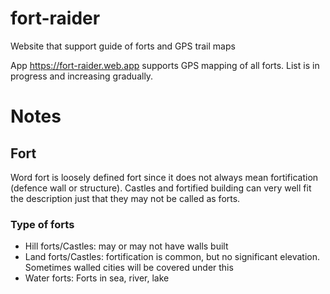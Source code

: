 # fort-raider

Website that support guide of forts and GPS trail maps

App https://fort-raider.web.app supports GPS mapping of all forts.  List is in progress and increasing gradually.

# Notes

## Fort
Word fort is loosely defined fort since it does not always mean fortification (defence wall or structure).  Castles and fortified building can very well fit the description just that they may not be called as forts.

### Type of forts
* Hill forts/Castles: may or may not have walls built
* Land forts/Castles: fortification is common, but no significant elevation.  Sometimes walled cities will be covered under this
* Water forts:  Forts in sea, river, lake

